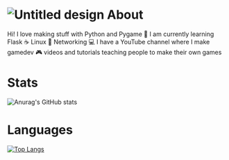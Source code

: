![Untitled design](https://user-images.githubusercontent.com/85095943/148770699-8037c490-ed65-48c3-8d1c-dadf63b95ddd.png)
About
==============
Hi! I love making stuff with Python and Pygame 🐍 I am currently learning Flask ☕ Linux 🐧 Networking 💻
I have a YouTube channel where I make gamedev 🎮 videos and tutorials teaching people to make their own games

Stats
==============
![Anurag's GitHub stats](https://github-readme-stats.vercel.app/api?username=ScriptLineStudios&show_icons=true&theme=blue-green)

Languages
==============
[![Top Langs](https://github-readme-stats.vercel.app/api/top-langs/?username=ScriptLineStudios&show_icons=true&theme=blue-green)](https://github.com/anuraghazra/github-readme-stats)

